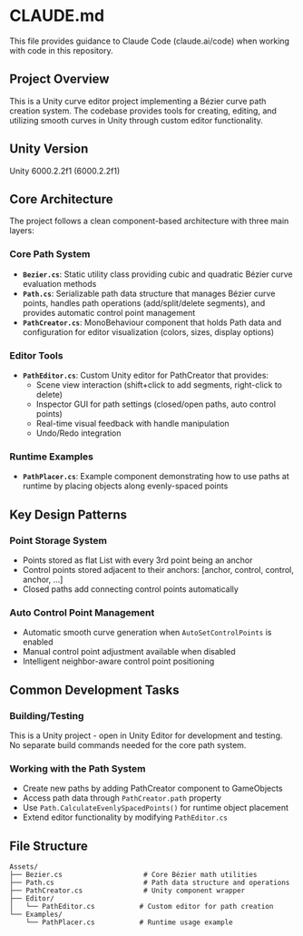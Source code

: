 # CLAUDE.md

This file provides guidance to Claude Code (claude.ai/code) when working with code in this repository.

## Project Overview

This is a Unity curve editor project implementing a Bézier curve path creation system. The codebase provides tools for creating, editing, and utilizing smooth curves in Unity through custom editor functionality.

## Unity Version

Unity 6000.2.2f1 (6000.2.2f1)

## Core Architecture

The project follows a clean component-based architecture with three main layers:

### Core Path System
- **`Bezier.cs`**: Static utility class providing cubic and quadratic Bézier curve evaluation methods
- **`Path.cs`**: Serializable path data structure that manages Bézier curve points, handles path operations (add/split/delete segments), and provides automatic control point management
- **`PathCreator.cs`**: MonoBehaviour component that holds Path data and configuration for editor visualization (colors, sizes, display options)

### Editor Tools
- **`PathEditor.cs`**: Custom Unity editor for PathCreator that provides:
  - Scene view interaction (shift+click to add segments, right-click to delete)
  - Inspector GUI for path settings (closed/open paths, auto control points)
  - Real-time visual feedback with handle manipulation
  - Undo/Redo integration

### Runtime Examples
- **`PathPlacer.cs`**: Example component demonstrating how to use paths at runtime by placing objects along evenly-spaced points

## Key Design Patterns

### Point Storage System
- Points stored as flat List<Vector2> with every 3rd point being an anchor
- Control points stored adjacent to their anchors: [anchor, control, control, anchor, ...]
- Closed paths add connecting control points automatically

### Auto Control Point Management
- Automatic smooth curve generation when `AutoSetControlPoints` is enabled
- Manual control point adjustment available when disabled
- Intelligent neighbor-aware control point positioning

## Common Development Tasks

### Building/Testing
This is a Unity project - open in Unity Editor for development and testing. No separate build commands needed for the core path system.

### Working with the Path System
- Create new paths by adding PathCreator component to GameObjects
- Access path data through `PathCreator.path` property
- Use `Path.CalculateEvenlySpacedPoints()` for runtime object placement
- Extend editor functionality by modifying `PathEditor.cs`

## File Structure
```
Assets/
├── Bezier.cs                    # Core Bézier math utilities
├── Path.cs                      # Path data structure and operations  
├── PathCreator.cs               # Unity component wrapper
├── Editor/
│   └── PathEditor.cs           # Custom editor for path creation
└── Examples/
    └── PathPlacer.cs           # Runtime usage example
```
